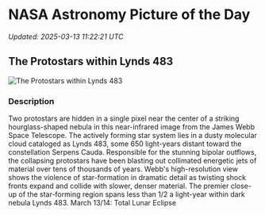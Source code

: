 # NASA Astronomy Picture of the Day

_Updated: 2025-03-13 11:22:21 UTC_

## The Protostars within Lynds 483

![The Protostars within Lynds 483](https://apod.nasa.gov/apod/image/2503/webb-STScI-01L483_1024.png)

### Description

Two protostars are hidden in a single pixel near the center of a striking hourglass-shaped nebula in this near-infrared image from the James Webb Space Telescope. The actively forming star system lies in a dusty molecular cloud cataloged as Lynds 483, some 650 light-years distant toward the constellation Serpens Cauda. Responsible for the stunning bipolar outflows, the collapsing protostars have been blasting out collimated energetic jets of material over tens of thousands of years. Webb's high-resolution view shows the violence of star-formation in dramatic detail as twisting shock fronts expand and collide with slower, denser material. The premier close-up of the star-forming region spans less than 1/2 a light-year within dark nebula Lynds 483.  March 13/14: Total Lunar Eclipse
